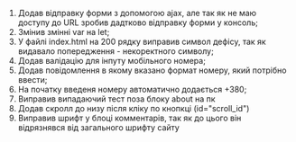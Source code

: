 1. Додав відправку форми з допомогою ajax, але так як не маю доступу до URL зробив дадтково відправку форми у консоль;
2. Змінив змінні var на let;
3. У файлі index.html на 200 рядку виправив символ дефісу, так як видавало попередження - некоректного символу;
4. Додав валідацію для інпуту мобільного номера;
5. Додав повідомлення в якому вказано формат номеру, який потрібно ввести;
6. На початку введеня номеру автоматично додається +380;
7. Виправив випадаючий тест поза блоку about на пк
8. Додав скролл до низу після кліку по кнопкці (id="scroll_id")
9. Виправив шрифт у блоці комментарів, так як до цього він відрязнявся від загального шрифту сайту
